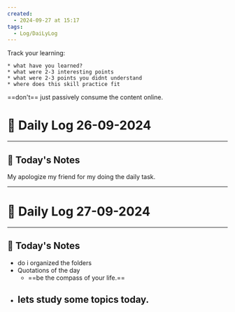 ```yaml
---
created:
  - 2024-09-27 at 15:17
tags:
  - Log/DaiLyLog
---
```

Track your learning:

	* what have you learned?
	* what were 2-3 interesting points
	* what were 2-3 points you didnt understand
	* where does this skill practice fit
==don't== just passively consume the content online.


# 📅 Daily Log  26-09-2024

---
## 📅 Today's Notes
My apologize my friend for my doing the daily task.

---

# 📅 Daily Log  27-09-2024

---
## 📅 Today's Notes

- do i organized the folders 
- Quotations of the day
	- ==be the compass of your life.==
- lets study some topics today.
	- 

